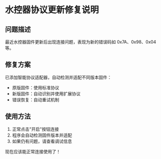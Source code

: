 # 水控器协议更新修复说明

## 问题描述

最近水控器固件更新后出现连接问题，表现为新的错误码如 0x7A、0x98、0x04 等。

## 修复方案

已添加智能协议适配器，自动检测并适配不同版本固件：

- 原版固件：使用标准协议
- 新版固件：自动识别并使用扩展协议
- 错误恢复：自动重试机制

## 使用方法

1. 正常点击"开启"按钮连接
2. 程序会自动检测固件版本并适配
3. 如果仍有问题，请查看调试信息

现在应该能正常连接使用了！
